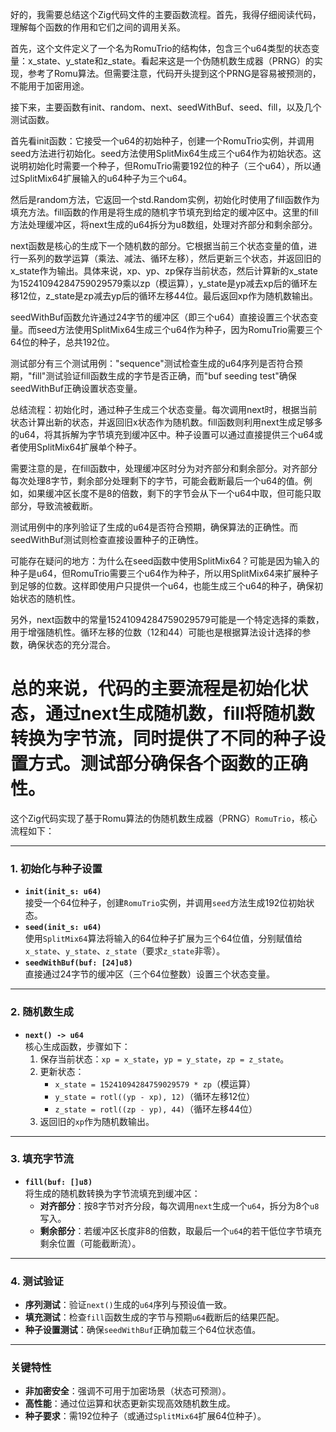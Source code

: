 好的，我需要总结这个Zig代码文件的主要函数流程。首先，我得仔细阅读代码，理解每个函数的作用和它们之间的调用关系。

首先，这个文件定义了一个名为RomuTrio的结构体，包含三个u64类型的状态变量：x_state、y_state和z_state。看起来这是一个伪随机数生成器（PRNG）的实现，参考了Romu算法。但需要注意，代码开头提到这个PRNG是容易被预测的，不能用于加密用途。

接下来，主要函数有init、random、next、seedWithBuf、seed、fill，以及几个测试函数。

首先看init函数：它接受一个u64的初始种子，创建一个RomuTrio实例，并调用seed方法进行初始化。seed方法使用SplitMix64生成三个u64作为初始状态。这说明初始化时需要一个种子，但RomuTrio需要192位的种子（三个u64），所以通过SplitMix64扩展输入的u64种子为三个u64。

然后是random方法，它返回一个std.Random实例，初始化时使用了fill函数作为填充方法。fill函数的作用是将生成的随机字节填充到给定的缓冲区中。这里的fill方法处理缓冲区，将next生成的u64拆分为u8数组，处理对齐部分和剩余部分。

next函数是核心的生成下一个随机数的部分。它根据当前三个状态变量的值，进行一系列的数学运算（乘法、减法、循环左移），然后更新三个状态，并返回旧的x_state作为输出。具体来说，xp、yp、zp保存当前状态，然后计算新的x_state为15241094284759029579乘以zp（模运算），y_state是yp减去xp后的循环左移12位，z_state是zp减去yp后的循环左移44位。最后返回xp作为随机数输出。

seedWithBuf函数允许通过24字节的缓冲区（即三个u64）直接设置三个状态变量。而seed方法使用SplitMix64生成三个u64作为种子，因为RomuTrio需要三个64位的种子，总共192位。

测试部分有三个测试用例："sequence"测试检查生成的u64序列是否符合预期，"fill"测试验证fill函数生成的字节是否正确，而"buf seeding test"确保seedWithBuf正确设置状态变量。

总结流程：初始化时，通过种子生成三个状态变量。每次调用next时，根据当前状态计算出新的状态，并返回旧x状态作为随机数。fill函数则利用next生成足够多的u64，将其拆解为字节填充到缓冲区中。种子设置可以通过直接提供三个u64或者使用SplitMix64扩展单个种子。

需要注意的是，在fill函数中，处理缓冲区时分为对齐部分和剩余部分。对齐部分每次处理8字节，剩余部分处理剩下的字节，可能会截断最后一个u64的值。例如，如果缓冲区长度不是8的倍数，剩下的字节会从下一个u64中取，但可能只取部分，导致流被截断。

测试用例中的序列验证了生成的u64是否符合预期，确保算法的正确性。而seedWithBuf测试则检查直接设置种子的正确性。

可能存在疑问的地方：为什么在seed函数中使用SplitMix64？可能是因为输入的种子是u64，但RomuTrio需要三个u64作为种子，所以用SplitMix64来扩展种子到足够的位数。这样即使用户只提供一个u64，也能生成三个u64的种子，确保初始状态的随机性。

另外，next函数中的常量15241094284759029579可能是一个特定选择的乘数，用于增强随机性。循环左移的位数（12和44）可能也是根据算法设计选择的参数，确保状态的充分混合。

总的来说，代码的主要流程是初始化状态，通过next生成随机数，fill将随机数转换为字节流，同时提供了不同的种子设置方式。测试部分确保各个函数的正确性。
================================================
这个Zig代码实现了基于Romu算法的伪随机数生成器（PRNG）`RomuTrio`，核心流程如下：

---

### **1. 初始化与种子设置**
- **`init(init_s: u64)`**  
  接受一个64位种子，创建`RomuTrio`实例，并调用`seed`方法生成192位初始状态。
- **`seed(init_s: u64)`**  
  使用`SplitMix64`算法将输入的64位种子扩展为三个64位值，分别赋值给`x_state`、`y_state`、`z_state`（要求`z_state`非零）。
- **`seedWithBuf(buf: [24]u8)`**  
  直接通过24字节的缓冲区（三个64位整数）设置三个状态变量。

---

### **2. 随机数生成**
- **`next() -> u64`**  
  核心生成函数，步骤如下：
  1. 保存当前状态：`xp = x_state`，`yp = y_state`，`zp = z_state`。
  2. 更新状态：
     - `x_state = 15241094284759029579 * zp`（模运算）
     - `y_state = rotl((yp - xp), 12)`（循环左移12位）
     - `z_state = rotl((zp - yp), 44)`（循环左移44位）
  3. 返回旧的`xp`作为随机数输出。

---

### **3. 填充字节流**
- **`fill(buf: []u8)`**  
  将生成的随机数转换为字节流填充到缓冲区：
  - **对齐部分**：按8字节对齐分段，每次调用`next`生成一个`u64`，拆分为8个`u8`写入。
  - **剩余部分**：若缓冲区长度非8的倍数，取最后一个`u64`的若干低位字节填充剩余位置（可能截断流）。

---

### **4. 测试验证**
- **序列测试**：验证`next()`生成的`u64`序列与预设值一致。
- **填充测试**：检查`fill`函数生成的字节与预期`u64`截断后的结果匹配。
- **种子设置测试**：确保`seedWithBuf`正确加载三个64位状态值。

---

### **关键特性**
- **非加密安全**：强调不可用于加密场景（状态可预测）。
- **高性能**：通过位运算和状态更新实现高效随机数生成。
- **种子要求**：需192位种子（或通过`SplitMix64`扩展64位种子）。